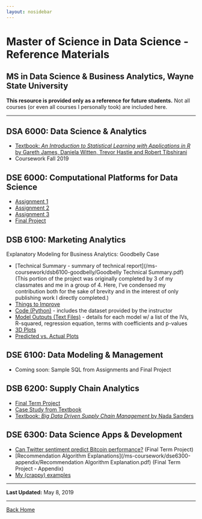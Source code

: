 ```yaml
---
layout: nosidebar
---
```


# Master of Science in Data Science - Reference Materials

## MS in Data Science & Business Analytics, Wayne State University

**This resource is provided only as a reference for future students.** Not all courses (or even all courses I personally took) are included here.

***

## DSA 6000: Data Science & Analytics

* [Textbook: *An Introduction to Statistical Learning with Applications in R* by Gareth James, Daniela Witten, Trevor Hastie and Robert Tibshirani](http://www-bcf.usc.edu/~gareth/ISL/)
* Coursework Fall 2019

<!-- ### DSA 6200: Operations Research

* Textbook: *Introduction To Operations Research, 10th Ed* (2015) by Frederick S. Hillier, Gerald J. Lieberman - [Available via Archive.org](http://archive.org/details/IntroductionToOperationsResearch10thEd2015)
* Software used: [IBM ILOG CPLEX Optimization Studio v12.8 - Student](https://ibm.onthehub.com/WebStore/OfferingDetails.aspx?o=733c3d21-0ce1-e711-80fa-000d3af41938&pmv=00000000-0000-0000-0000-000000000000): Can be accessed via [this link](https://www.ibm.com/products/ilog-cplex-optimization-studio) - It will verify that you are a student.
* Help with plotting inequalities for linear programming from [Wolfram Alpha](https://www.wolframalpha.com/widgets/view.jsp?id=7fa77b668578a893653c674b2be3865c) -->

<!-- ### DSB 6000: Data Science Strategy & Leadership

* No coursework published -->

## DSE 6000: Computational Platforms for Data Science

* [Assignment 1](/ms-coursework/dse6000-a1-simple-analysis)
* [Assignment 2](https://github.com/dcadata/dcadata.github.io/tree/master/ms-coursework/dse6000-a2-solr)
* [Assignment 3](/ms-coursework/dse6000-a3-pyspark)
* [Final Project](/ms-coursework/dse6000-scraping-analysis-job-boards)

## DSB 6100: Marketing Analytics

Explanatory Modeling for Business Analytics: Goodbelly Case

* [Technical Summary - summary of technical report](/ms-coursework/dsb6100-goodbelly/Goodbelly Technical Summary.pdf) (This portion of the project was originally completed by 3 of my classmates and me in a group of 4. Here, I've condensed my contribution both for the sake of brevity and in the interest of only publishing work I directly completed.)
* [Things to Improve](/ms-coursework/dsb6100-goodbelly/improve)
* [Code (Python)](https://github.com/dcadata/dcadata.github.io/tree/master/ms-coursework/dsb6100-goodbelly/code) - includes the dataset provided by the instructor
* [Model Outputs (Text Files)](https://github.com/dcadata/dcadata.github.io/tree/master/ms-coursework/dsb6100-goodbelly/outputs) - details for each model w/ a list of the IVs, R-squared, regression equation, terms with coefficients and p-values
* [3D Plots](https://github.com/dcadata/dcadata.github.io/tree/master/ms-coursework/dsb6100-goodbelly/plots)
* [Predicted vs. Actual Plots](https://github.com/dcadata/dcadata.github.io/tree/master/ms-coursework/dsb6100-goodbelly/predicted_vs_actual)

## DSE 6100: Data Modeling & Management

* Coming soon: Sample SQL from Assignments and Final Project

<!-- (note that these are not the complete assignments) -->

## DSB 6200: Supply Chain Analytics

* [Final Term Project](/ms-coursework/dsb6200-supply-chain-network-design)
* [Case Study from Textbook](/ms-coursework/dsb6200-simple-solver-model)
* [Textbook: *Big Data Driven Supply Chain Management* by Nada Sanders](http://books.google.com/books?id=-b2LAwAAQBAJ)

## DSE 6300: Data Science Apps & Development

* [Can Twitter sentiment predict Bitcoin performance?](/twitter-sentiment-predict-bitcoin) (Final Term Project)
* [Recommendation Algorithm Explanations](/ms-coursework/dse6300-appendix/Recommendation Algorithm Explanation.pdf) (Final Term Project - Appendix)
* [My (crappy) examples](https://github.com/dcadata/dcadata.github.io/tree/master/ms-coursework/dse6300-my-crappy-examples)

***

**Last Updated:** May 8, 2019

***

[Back Home](/)
